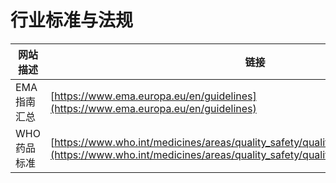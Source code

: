 # 行业标准与法规

| 网站描述     | 链接                                                                                                                                                                     |
| ------------ | ------------------------------------------------------------------------------------------------------------------------------------------------------------------------ |
| EMA 指南汇总 | [https://www.ema.europa.eu/en/guidelines](https://www.ema.europa.eu/en/guidelines)                                                                                       |
| WHO 药品标准 | [https://www.who.int/medicines/areas/quality_safety/quality_assurance/standards/en/](https://www.who.int/medicines/areas/quality_safety/quality_assurance/standards/en/) |